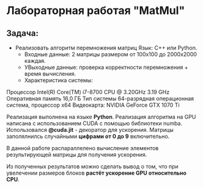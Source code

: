 # Лабораторная работая "MatMul"
## Задача: 
- Реализовать алгоритм перемножения матриц Язык: C++ или Python.<br />
    - Входные данные: 2 матрицы размером от 100х100 до 2000х2000 каждая.<br />
    - УВыходные данные: проверка корректности перемножения + время вычисления.
    - Характеристика системы:

Процессор	Intel(R) Core(TM) i7-8700 CPU @ 3.20GHz   3.19 GHz
Оперативная память	16,0 ГБ
Тип системы	64-разрядная операционная система, процессор x64
Видеокарта: NVIDIA GeForce GTX 1070 Ti


Реализация выполнена на языке **Python**.
Реализация алгоритма на GPU написана с использованием CUDA с помощью библиотеки numba.
Использовался **@cuda.jit** - декоратор для ускорения. Матрицы заполялнилсь случайными **цифрами от 0 до 9** включительно.

В данной работе распараллелено вычисление элементов результирующей матрицы для получения ускорения.

Из полученных результатов можно сделать вывод о том, что при увелечении размеров блоков **растёт ускорение GPU относительно CPU**.
